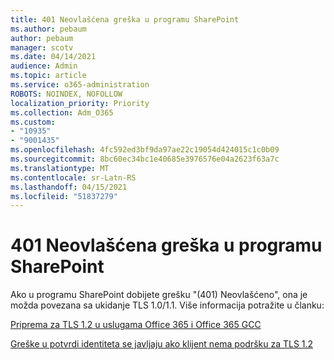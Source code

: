 ```yaml
---
title: 401 Neovlašćena greška u programu SharePoint
ms.author: pebaum
author: pebaum
manager: scotv
ms.date: 04/14/2021
audience: Admin
ms.topic: article
ms.service: o365-administration
ROBOTS: NOINDEX, NOFOLLOW
localization_priority: Priority
ms.collection: Adm_O365
ms.custom:
- "10935"
- "9001435"
ms.openlocfilehash: 4fc592ed3bf9da97ae22c19054d424015c1c0b09
ms.sourcegitcommit: 8bc60ec34bc1e40685e3976576e04a2623f63a7c
ms.translationtype: MT
ms.contentlocale: sr-Latn-RS
ms.lasthandoff: 04/15/2021
ms.locfileid: "51837279"
---
```

# <a name="401-unauthorized-error-in-sharepoint"></a>401 Neovlašćena greška u programu SharePoint

Ako u programu SharePoint dobijete grešku "(401) Neovlašćeno", ona je možda povezana sa ukidanje TLS 1.0/1.1. Više informacija potražite u članku:

[Priprema za TLS 1.2 u uslugama Office 365 i Office 365 GCC](https://docs.microsoft.com/microsoft-365/compliance/prepare-tls-1.2-in-office-365)

[Greške u potvrdi identiteta se javljaju ako klijent nema podršku za TLS 1.2](https://review.docs.microsoft.com/sharepoint/troubleshoot/administration/authentication-errors-tls12-support)
